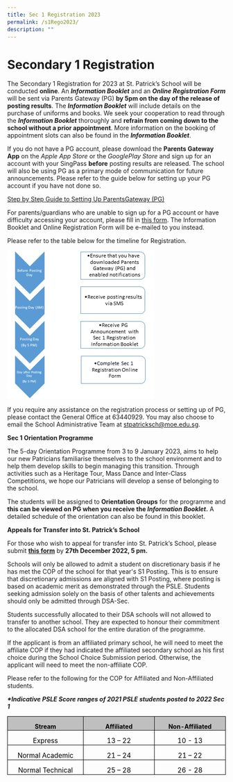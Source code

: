 ```yaml
---
title: Sec 1 Registration 2023
permalink: /s1Rego2023/
description: ""
---
```

# Secondary 1 Registration

The Secondary 1 Registration for 2023 at St. Patrick’s School will be conducted **online**. An **_Information Booklet_** and an **_Online Registration Form_** will be sent via Parents Gateway (PG) **by 5pm on the day of the release of posting results**. The **_Information Booklet_** will include details on the purchase of uniforms and books. We seek your cooperation to read through the **_Information Booklet_** thoroughly and **refrain from coming down to the school without a prior appointment**. More information on the booking of appointment slots can also be found in the **_Information Booklet_**.

If you do not have a PG account, please download the **Parents Gateway App** on the _Apple App Store_ or the _GooglePlay Store_ and sign up for an account with your SingPass **before** posting results are released. The school will also be using PG as a primary mode of communication for future announcements. Please refer to the guide below for setting up your PG account if you have not done so.

[Step by Step Guide to Setting Up ParentsGateway (PG)](https://drive.google.com/file/d/19xyg6XwqnkFEUP-0aDsLW7V61DqyrJfn/view?usp=share_link)

For parents/guardians who are unable to sign up for a PG account or have difficulty accessing your account, please fill in [this form](https://form.gov.sg/6371ba37a29593001280f5f9). The Information Booklet and Online Registration Form will be e-mailed to you instead.

Please refer to the table below for the timeline for Registration.

![](/images/registration%20timeline.jpg)

If you require any assistance on the registration process or setting up of PG, please contact the General Office at 63440929. You may also choose to email the School Administrative Team at [stpatricksch@moe.edu.sg](mailto:stpatricksch@moe.edu.sg).

**Sec 1 Orientation Programme**

The 5-day Orientation Programme from 3 to 9 January 2023, aims to help our new Patricians familiarise themselves to the school environment and to help them develop skills to begin managing this transition. Through activities such as a Heritage Tour, Mass Dance and Inter-Class Competitions, we hope our Patricians will develop a sense of belonging to the school.

The students will be assigned to **Orientation Groups** for the programme and **this can be viewed on PG when you receive the _Information Booklet_.** A detailed schedule of the orientation can also be found in this booklet.

**Appeals for Transfer into St. Patrick’s School**

For those who wish to appeal for transfer into St. Patrick’s School, please submit [**this form**](https://form.gov.sg/6371bcf23715fc001200e412) by **27th December 2022, 5 pm.**&nbsp;

Schools will only be allowed to admit a student on discretionary basis if he has met the COP of the school for that year's S1 Posting. This is to ensure that discretionary admissions are aligned with S1 Posting, where posting is based on academic merit as demonstrated through the PSLE. Students seeking admission solely on the basis of other talents and achievements should only be admitted through DSA-Sec.&nbsp;

Students successfully allocated to their DSA schools will not allowed to transfer to another school. They are expected to honour their commitment to the allocated DSA school for the entire duration of the programme.

If the applicant is from an affiliated primary school, he will need to meet the affiliate COP if they had indicated the affiliated secondary school as his first choice during the School Choice Submission period. Otherwise, the applicant will need to meet the non-affiliate COP.&nbsp;

Please refer to the following for the COP for Affiliated and Non-Affiliated students.

**_\*Indicative PSLE Score ranges of 2021 PSLE students posted to 2022 Sec 1_**

<table style="border-collapse:collapse;border:none;mso-border-alt:solid windowtext .5pt;
 mso-yfti-tbllook:1184;mso-padding-alt:0cm 5.4pt 0cm 5.4pt" cellpadding="0" cellspacing="0" border="1" class="MsoTableGrid"><tbody><tr style="mso-yfti-irow:0;mso-yfti-firstrow:yes"><td style="width:134.75pt;border:solid windowtext 1.0pt;
  mso-border-alt:solid windowtext .5pt;background:#BFBFBF;mso-background-themecolor:
  background1;mso-background-themeshade:191;padding:0cm 5.4pt 0cm 5.4pt" valign="top" width="180"><p style="margin-bottom:0cm;text-align:center;
  line-height:normal" align="center" class="MsoNormal"><b><span style="color:black;mso-color-alt:windowtext;
  mso-ansi-language:EN-SG">Stream</span></b><b><span style="mso-ansi-language:
  EN-SG"></span></b></p></td><td style="width:126.0pt;border:solid windowtext 1.0pt;
  border-left:none;mso-border-left-alt:solid windowtext .5pt;mso-border-alt:
  solid windowtext .5pt;background:#BFBFBF;mso-background-themecolor:background1;
  mso-background-themeshade:191;padding:0cm 5.4pt 0cm 5.4pt" valign="top" width="168"><p style="margin-bottom:0cm;text-align:center;
  line-height:normal" align="center" class="MsoNormal"><b><span style="color:black;mso-color-alt:windowtext;
  mso-ansi-language:EN-SG">Affiliated</span></b><b><span style="mso-ansi-language:
  EN-SG"></span></b></p></td><td style="width:126.0pt;border:solid windowtext 1.0pt;
  border-left:none;mso-border-left-alt:solid windowtext .5pt;mso-border-alt:
  solid windowtext .5pt;background:#BFBFBF;mso-background-themecolor:background1;
  mso-background-themeshade:191;padding:0cm 5.4pt 0cm 5.4pt" valign="top" width="168"><p style="margin-bottom:0cm;text-align:center;
  line-height:normal" align="center" class="MsoNormal"><b><span style="color:black;mso-color-alt:windowtext;
  mso-ansi-language:EN-SG">Non-Affiliated</span></b><b><span style="mso-ansi-language:
  EN-SG"></span></b></p></td></tr><tr style="mso-yfti-irow:1"><td style="width:134.75pt;border:solid windowtext 1.0pt;border-top:
  none;mso-border-top-alt:solid windowtext .5pt;mso-border-alt:solid windowtext .5pt;
  padding:0cm 5.4pt 0cm 5.4pt" width="180"><p style="margin-bottom:0cm;text-align:center;
  line-height:normal" align="center" class="MsoNormal"><span style="font-size:11.5pt;mso-bidi-font-family:
  Calibri;mso-bidi-theme-font:minor-latin;color:black" lang="EN-US">Express</span><span style="mso-bidi-font-family:Calibri;mso-bidi-theme-font:minor-latin;
  mso-ansi-language:EN-SG"></span></p></td><td style="width:126.0pt;border-top:none;border-left:none;
  border-bottom:solid windowtext 1.0pt;border-right:solid windowtext 1.0pt;
  mso-border-top-alt:solid windowtext .5pt;mso-border-left-alt:solid windowtext .5pt;
  mso-border-alt:solid windowtext .5pt;padding:0cm 5.4pt 0cm 5.4pt" width="168"><p style="margin-bottom:0cm;text-align:center;
  line-height:normal" align="center" class="MsoNormal"><span style="font-size:11.5pt;mso-bidi-font-family:
  Calibri;mso-bidi-theme-font:minor-latin;color:black" lang="EN-US">13 – 22</span><span style="mso-bidi-font-family:Calibri;mso-bidi-theme-font:minor-latin;
  mso-ansi-language:EN-SG"></span></p></td><td style="width:126.0pt;border-top:none;border-left:none;
  border-bottom:solid windowtext 1.0pt;border-right:solid windowtext 1.0pt;
  mso-border-top-alt:solid windowtext .5pt;mso-border-left-alt:solid windowtext .5pt;
  mso-border-alt:solid windowtext .5pt;padding:0cm 5.4pt 0cm 5.4pt" width="168"><p style="margin-bottom:0cm;text-align:center;
  line-height:normal" align="center" class="MsoNormal"><span style="font-size:11.5pt;mso-bidi-font-family:
  Calibri;mso-bidi-theme-font:minor-latin;color:black" lang="EN-US">10 - 13</span><span style="mso-bidi-font-family:Calibri;mso-bidi-theme-font:minor-latin;
  mso-ansi-language:EN-SG"></span></p></td></tr><tr style="mso-yfti-irow:2"><td style="width:134.75pt;border:solid windowtext 1.0pt;border-top:
  none;mso-border-top-alt:solid windowtext .5pt;mso-border-alt:solid windowtext .5pt;
  padding:0cm 5.4pt 0cm 5.4pt" width="180"><p style="margin-bottom:0cm;text-align:center;
  line-height:normal" align="center" class="MsoNormal"><span style="font-size:11.5pt;mso-bidi-font-family:
  Calibri;mso-bidi-theme-font:minor-latin;color:black" lang="EN-US">Normal Academic</span><span style="mso-bidi-font-family:Calibri;mso-bidi-theme-font:minor-latin;
  mso-ansi-language:EN-SG"></span></p></td><td style="width:126.0pt;border-top:none;border-left:none;
  border-bottom:solid windowtext 1.0pt;border-right:solid windowtext 1.0pt;
  mso-border-top-alt:solid windowtext .5pt;mso-border-left-alt:solid windowtext .5pt;
  mso-border-alt:solid windowtext .5pt;padding:0cm 5.4pt 0cm 5.4pt" width="168"><p style="margin-bottom:0cm;text-align:center;
  line-height:normal" align="center" class="MsoNormal"><span style="font-size:11.5pt;mso-bidi-font-family:
  Calibri;mso-bidi-theme-font:minor-latin;color:black" lang="EN-US">21 – 24</span><span style="mso-bidi-font-family:Calibri;mso-bidi-theme-font:minor-latin;
  mso-ansi-language:EN-SG"></span></p></td><td style="width:126.0pt;border-top:none;border-left:none;
  border-bottom:solid windowtext 1.0pt;border-right:solid windowtext 1.0pt;
  mso-border-top-alt:solid windowtext .5pt;mso-border-left-alt:solid windowtext .5pt;
  mso-border-alt:solid windowtext .5pt;padding:0cm 5.4pt 0cm 5.4pt" width="168"><p style="margin-bottom:0cm;text-align:center;
  line-height:normal" align="center" class="MsoNormal"><span style="font-size:11.5pt;mso-bidi-font-family:
  Calibri;mso-bidi-theme-font:minor-latin;color:black" lang="EN-US">21 – 22</span><span style="mso-bidi-font-family:Calibri;mso-bidi-theme-font:minor-latin;
  mso-ansi-language:EN-SG"></span></p></td></tr><tr style="mso-yfti-irow:3;mso-yfti-lastrow:yes"><td style="width:134.75pt;border:solid windowtext 1.0pt;border-top:
  none;mso-border-top-alt:solid windowtext .5pt;mso-border-alt:solid windowtext .5pt;
  padding:0cm 5.4pt 0cm 5.4pt" width="180"><p style="margin-bottom:0cm;text-align:center;
  line-height:normal" align="center" class="MsoNormal"><span style="font-size:11.5pt;mso-bidi-font-family:
  Calibri;mso-bidi-theme-font:minor-latin;color:black" lang="EN-US">Normal Technical</span><span style="mso-bidi-font-family:Calibri;mso-bidi-theme-font:minor-latin;
  mso-ansi-language:EN-SG"></span></p></td><td style="width:126.0pt;border-top:none;border-left:none;
  border-bottom:solid windowtext 1.0pt;border-right:solid windowtext 1.0pt;
  mso-border-top-alt:solid windowtext .5pt;mso-border-left-alt:solid windowtext .5pt;
  mso-border-alt:solid windowtext .5pt;padding:0cm 5.4pt 0cm 5.4pt" width="168"><p style="margin-bottom:0cm;text-align:center;
  line-height:normal" align="center" class="MsoNormal"><span style="font-size:11.5pt;mso-bidi-font-family:
  Calibri;mso-bidi-theme-font:minor-latin;color:black" lang="EN-US">25 – 28</span><span style="mso-bidi-font-family:Calibri;mso-bidi-theme-font:minor-latin;
  mso-ansi-language:EN-SG"></span></p></td><td style="width:126.0pt;border-top:none;border-left:none;
  border-bottom:solid windowtext 1.0pt;border-right:solid windowtext 1.0pt;
  mso-border-top-alt:solid windowtext .5pt;mso-border-left-alt:solid windowtext .5pt;
  mso-border-alt:solid windowtext .5pt;padding:0cm 5.4pt 0cm 5.4pt" width="168"><p style="margin-bottom:0cm;text-align:center;
  line-height:normal" align="center" class="MsoNormal"><span style="font-size:11.5pt;mso-bidi-font-family:
  Calibri;mso-bidi-theme-font:minor-latin;color:black" lang="EN-US">26 - 28</span><span style="mso-bidi-font-family:Calibri;mso-bidi-theme-font:minor-latin;
  mso-ansi-language:EN-SG"></span></p></td></tr></tbody></table>